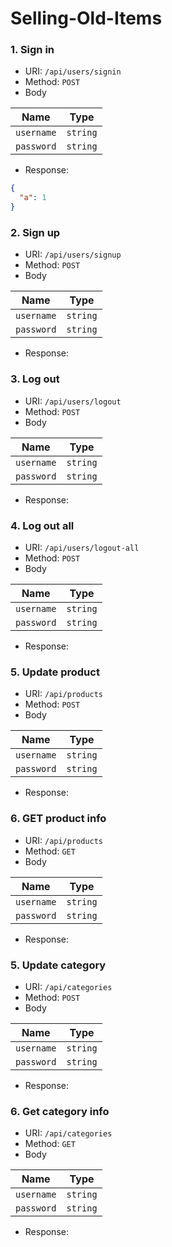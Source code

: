# Selling-Old-Items

### 1. Sign in
  - URI: `/api/users/signin`
  - Method: `POST`
  - Body
  
  |Name|Type|
  |-----|-----|
  |`username`|`string`|
  |`password`|`string`|
  
  - Response:
  
  ```json
  {
    "a": 1
  }
  ```
  
### 2. Sign up
  - URI: `/api/users/signup`
  - Method: `POST`
  - Body
  
  |Name|Type|
  |-----|-----|
  |`username`|`string`|
  |`password`|`string`|
  
  - Response:
  
  
### 3. Log out
  - URI: `/api/users/logout`
  - Method: `POST`
  - Body
  
  |Name|Type|
  |-----|-----|
  |`username`|`string`|
  |`password`|`string`|
  
  - Response:
  
### 4. Log out all
  - URI: `/api/users/logout-all`
  - Method: `POST`
  - Body
  
  |Name|Type|
  |-----|-----|
  |`username`|`string`|
  |`password`|`string`|
  
  - Response:

### 5. Update product
  - URI: `/api/products`
  - Method: `POST`
  - Body
  
  |Name|Type|
  |-----|-----|
  |`username`|`string`|
  |`password`|`string`|
  
  - Response:
  
### 6. GET product info
  - URI: `/api/products`
  - Method: `GET`
  - Body
  
  |Name|Type|
  |-----|-----|
  |`username`|`string`|
  |`password`|`string`|
  
  - Response:
  
### 5. Update category
  - URI: `/api/categories`
  - Method: `POST`
  - Body
  
  |Name|Type|
  |-----|-----|
  |`username`|`string`|
  |`password`|`string`|
  
  - Response:
  
### 6. Get category info
  - URI: `/api/categories`
  - Method: `GET`
  - Body
  
  |Name|Type|
  |-----|-----|
  |`username`|`string`|
  |`password`|`string`|
  
  - Response:
